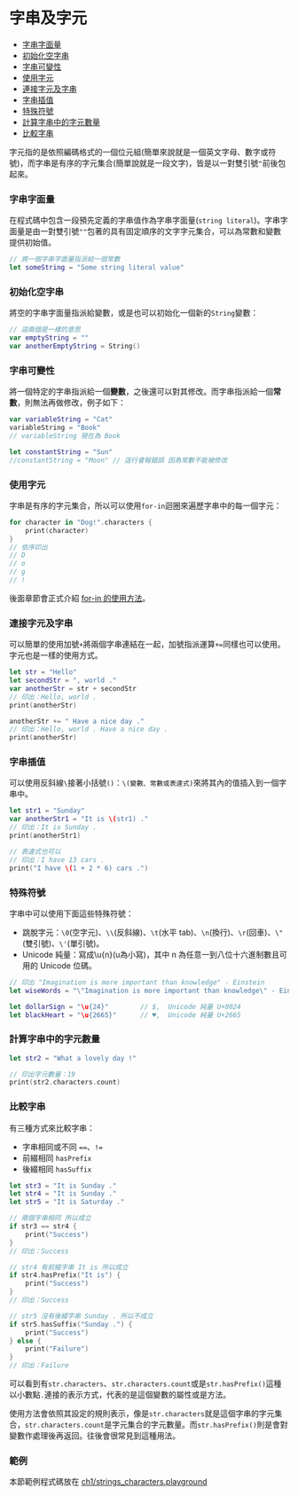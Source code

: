# 字串及字元

- [字串字面量](#string_literal)
- [初始化空字串](#initializing_an_empty_string)
- [字串可變性](#string_mutability)
- [使用字元](#working_with_characters)
- [連接字元及字串](#concatenating_strings_characters)
- [字串插值](#string_interpolation)
- [特殊符號](#special_characters)
- [計算字串中的字元數量](#counting_characters)
- [比較字串](#comparing_strings)

字元指的是依照編碼格式的一個位元組(簡單來說就是一個英文字母、數字或符號)，而字串是有序的字元集合(簡單說就是一段文字)，皆是以一對雙引號`"`前後包起來。

<a name="string_literal"></a>
### 字串字面量

在程式碼中包含一段預先定義的字串值作為字串字面量(`string literal`)。字串字面量是由一對雙引號`""`包著的具有固定順序的文字字元集合，可以為常數和變數提供初始值。

```swift
// 將一個字串字面量指派給一個常數
let someString = "Some string literal value"

```

<a name="initializing_an_empty_string"></a>
### 初始化空字串

將空的字串字面量指派給變數，或是也可以初始化一個新的`String`變數：

```swift
// 這兩個是一樣的意思
var emptyString = ""
var anotherEmptyString = String()

```

<a name="string_mutability"></a>
### 字串可變性

將一個特定的字串指派給一個**變數**，之後還可以對其修改。而字串指派給一個**常數**，則無法再做修改，例子如下：

```swift
var variableString = "Cat"
variableString = "Book"
// variableString 現在為 Book

let constantString = "Sun"
//constantString = "Moon" // 這行會報錯誤 因為常數不能被修改

```

<a name="working_with_characters"></a>
### 使用字元

字串是有序的字元集合，所以可以使用`for-in`迴圈來遍歷字串中的每一個字元：

```swift
for character in "Dog!".characters {
    print(character)
}
// 依序印出
// D
// o
// g
// !

```

後面章節會正式介紹 [for-in 的使用方法](../ch1/control_flow.md#for)。

<a name="concatenating_strings_characters"></a>
### 連接字元及字串

可以簡單的使用加號`+`將兩個字串連結在一起，加號指派運算`+=`同樣也可以使用。字元也是一樣的使用方式。

```swift
let str = "Hello"
let secondStr = ", world ."
var anotherStr = str + secondStr
// 印出：Hello, world .
print(anotherStr)

anotherStr += " Have a nice day ."
// 印出：Hello, world . Have a nice day .
print(anotherStr)

```

<a name="string_interpolation"></a>
### 字串插值

可以使用反斜線`\`接著小括號`()`：`\(變數、常數或表達式)`來將其內的值插入到一個字串中。

```swift
let str1 = "Sunday"
var anotherStr1 = "It is \(str1) ."
// 印出：It is Sunday .
print(anotherStr1)

// 表達式也可以
// 印出：I have 13 cars .
print("I have \(1 + 2 * 6) cars .")

```

<a name="special_characters"></a>
### 特殊符號

字串中可以使用下面這些特殊符號：

- 跳脫字元：`\0`(空字元)、`\\`(反斜線)、`\t`(水平 tab)、`\n`(換行)、`\r`(回車)、`\"`(雙引號)、`\'`(單引號)。
- Unicode 純量：寫成\u{n}(u為小寫)，其中 n 為任意一到八位十六進制數且可用的 Unicode 位碼。

```swift
// 印出 "Imagination is more important than knowledge" - Einstein
let wiseWords = "\"Imagination is more important than knowledge\" - Einstein"

let dollarSign = "\u{24}"        // $,  Unicode 純量 U+0024
let blackHeart = "\u{2665}"      // ♥,  Unicode 純量 U+2665

```

<a name="counting_characters"></a>
### 計算字串中的字元數量

```swift
let str2 = "What a lovely day !"

// 印出字元數量：19
print(str2.characters.count)

```

<a name="comparing_strings"></a>
### 比較字串

有三種方式來比較字串：

- 字串相同或不同 `==`、`!=`
- 前綴相同 `hasPrefix`
- 後綴相同 `hasSuffix`

```swift
let str3 = "It is Sunday ."
let str4 = "It is Sunday ."
let str5 = "It is Saturday ."

// 兩個字串相同 所以成立
if str3 == str4 {
    print("Success")
}
// 印出：Success

// str4 有前綴字串 It is 所以成立
if str4.hasPrefix("It is") {
    print("Success")
}
// 印出：Success

// str5 沒有後綴字串 Sunday . 所以不成立
if str5.hasSuffix("Sunday .") {
    print("Success")
} else {
    print("Failure")
}
// 印出：Failure

```

可以看到有`str.characters`、`str.characters.count`或是`str.hasPrefix()`這種以小數點`.`連接的表示方式，代表的是這個變數的屬性或是方法。

使用方法會依照其設定的規則表示，像是`str.characters`就是這個字串的字元集合，`str.characters.count`是字元集合的字元數量。而`str.hasPrefix()`則是會對變數作處理後再返回。往後會很常見到這種用法。


### 範例

本節範例程式碼放在 [ch1/strings_characters.playground](https://github.com/itisjoe/swiftgo_files/tree/master/ch1/strings_characters.playground)

